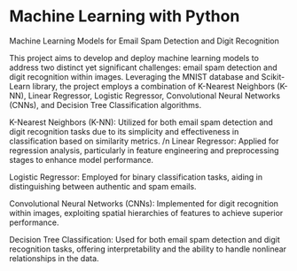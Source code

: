 # Machine Learning with Python
 Machine Learning Models for Email Spam Detection and Digit Recognition

This project aims to develop and deploy machine learning models to address two distinct yet significant challenges: email spam detection and digit recognition within images. Leveraging the MNIST database and Scikit-Learn library, the project employs a combination of K-Nearest Neighbors (K-NN), Linear Regressor, Logistic Regressor, Convolutional Neural Networks (CNNs), and Decision Tree Classification algorithms. 

K-Nearest Neighbors (K-NN): Utilized for both email spam detection and digit recognition tasks due to its simplicity and effectiveness in classification based on similarity metrics.
/n
Linear Regressor: Applied for regression analysis, particularly in feature engineering and preprocessing stages to enhance model performance.

Logistic Regressor: Employed for binary classification tasks, aiding in distinguishing between authentic and spam emails.

Convolutional Neural Networks (CNNs): Implemented for digit recognition within images, exploiting spatial hierarchies of features to achieve superior performance.

Decision Tree Classification: Used for both email spam detection and digit recognition tasks, offering interpretability and the ability to handle nonlinear relationships in the data.


